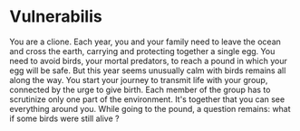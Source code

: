 # Vulnerabilis

You are a clione. Each year, you and your family need to leave the ocean and cross the earth, carrying and protecting together a single egg. You need to avoid birds, your mortal predators, to reach a pound in which your egg will be safe. But this year seems unusually calm with birds remains all along the way. You start your journey to transmit life with your group, connected by the urge to give birth. Each member of the group has to scrutinize only one part of the environment. It's together that you can see everything around you. While going to the pound, a question remains: what if some birds were still alive ?
